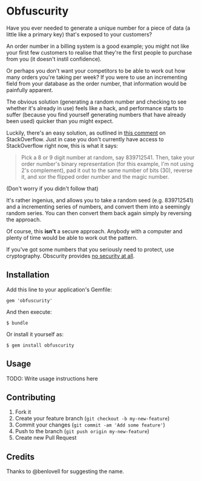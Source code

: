 # Obfuscurity

Have you ever needed to generate a unique number for a piece of data (a
little like a primary key) that's exposed to your customers?

An order number in a billing system is a good example; you might not
like your first few customers to realise that they're the first people
to purchase from you (it doesn't instil confidence).

Or perhaps you don't want your competitors to be able to work out how
many orders you're taking per week? If you were to use an incrementing
field from your database as the order number, that information would be
painfully apparent.

The obvious solution (generating a random number and checking to see
whether it's already in use) feels like a hack, and performance starts
to suffer (because you find yourself generating numbers that have
already been used) quicker than you might expect.

Luckily, there's an easy solution, as outlined in [this comment][comment]
on StackOverflow. Just in case you don't currently have access to
StackOverflow right now, this is what it says:

> Pick a 8 or 9 digit number at random, say 839712541. Then, take your
> order number's binary representation (for this example, I'm not using
> 2's complement), pad it out to the same number of bits (30), reverse it,
> and xor the flipped order number and the magic number.

[comment]: http://stackoverflow.com/a/612085/158841

(Don't worry if you didn't follow that)

It's rather ingenius, and allows you to take a random seed (e.g.
839712541) and a incrementing series of numbers, and convert them into a
seemingly random series. You can then convert them back again simply by
reversing the approach.

Of course, this **isn't** a secure approach. Anybody with a computer and
plenty of time would be able to work out the pattern.

If you've got some numbers that you seriously need to protect, use
cryptography. Obscurity provides [no security at all][wikipedia].

[wikipedia]: http://en.wikipedia.org/wiki/Security_through_obscurity

## Installation

Add this line to your application's Gemfile:

    gem 'obfuscurity'

And then execute:

    $ bundle

Or install it yourself as:

    $ gem install obfuscurity

## Usage

TODO: Write usage instructions here

## Contributing

1. Fork it
2. Create your feature branch (`git checkout -b my-new-feature`)
3. Commit your changes (`git commit -am 'Add some feature'`)
4. Push to the branch (`git push origin my-new-feature`)
5. Create new Pull Request

## Credits

Thanks to @benlovell for suggesting the name.
